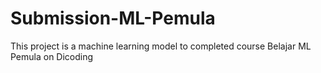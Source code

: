 # Submission-ML-Pemula
This project is a machine learning model to completed course Belajar ML Pemula on Dicoding
